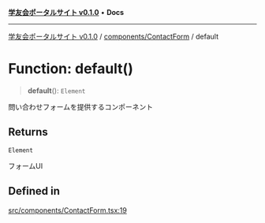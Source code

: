 [**学友会ポータルサイト v0.1.0**](../../../README.md) • **Docs**

***

[学友会ポータルサイト v0.1.0](../../../modules.md) / [components/ContactForm](../README.md) / default

# Function: default()

> **default**(): `Element`

問い合わせフォームを提供するコンポーネント

## Returns

`Element`

フォームUI

## Defined in

[src/components/ContactForm.tsx:19](https://github.com/iU-Alumni-Association/gakuyukai-new/blob/9032bc93fe144cf1419e63a5b72095e28cfeb84b/src/components/ContactForm.tsx#L19)

